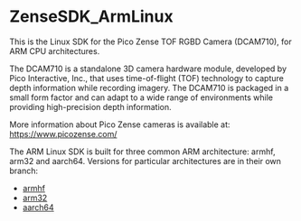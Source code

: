 # ZenseSDK_ArmLinux

This is the Linux SDK for the Pico Zense TOF RGBD Camera (DCAM710), for ARM CPU architectures. 

The DCAM710 is a standalone 3D camera hardware module, developed by Pico Interactive, Inc., that uses time-of-flight (TOF) technology to capture depth information while recording imagery. The DCAM710 is packaged in a small form factor and can adapt to a wide range of environments while providing high-precision depth information.  

More information about Pico Zense cameras is available at: https://www.picozense.com/

The ARM Linux SDK is built for three common ARM architecture: armhf, arm32 and aarch64. Versions for particular architectures are in their own branch:

- [armhf](https://github.com/PicoInteractive/ZenseSDK_ArmLinux/tree/armhf-linux)
- [arm32](https://github.com/PicoInteractive/ZenseSDK_ArmLinux/tree/arm32-linux)
- [aarch64](https://github.com/PicoInteractive/ZenseSDK_ArmLinux/tree/aarch64-linux)

